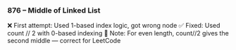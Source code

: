 ### 876 – Middle of Linked List

❌ First attempt: Used 1-based index logic, got wrong node
✅ Fixed: Used count // 2 with 0-based indexing
🎯 Note: For even length, count//2 gives the second middle — correct for LeetCode
